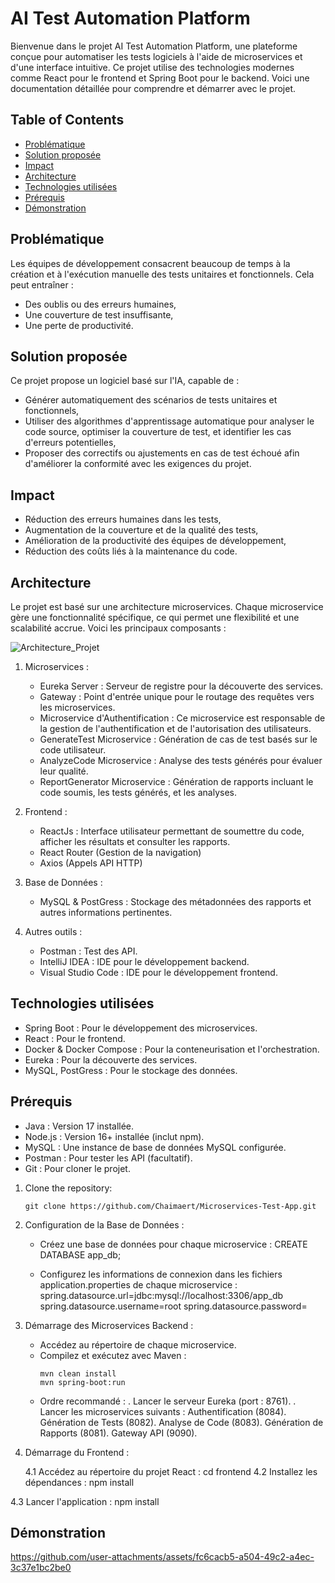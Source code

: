 # AI Test Automation Platform

Bienvenue dans le projet AI Test Automation Platform, une plateforme conçue pour automatiser les tests logiciels à l'aide de microservices et d'une interface intuitive. Ce projet utilise des technologies modernes comme React pour le frontend et Spring Boot pour le backend. Voici une documentation détaillée pour comprendre et démarrer avec le projet.

## Table of Contents
- [Problématique](#problématique)
- [Solution proposée ](#solution-proposée )
- [Impact](#impact)
- [Architecture](#architecture)
- [Technologies utilisées](#technologies-utilisées)
- [Prérequis](#prérequis)
- [Démonstration](#démonstration)
  
## Problématique

Les équipes de développement consacrent beaucoup de temps à la création et à l'exécution manuelle des tests unitaires et fonctionnels. Cela peut entraîner :

- Des oublis ou des erreurs humaines,
- Une couverture de test insuffisante,
- Une perte de productivité.

## Solution proposée 

Ce projet propose un logiciel basé sur l'IA, capable de :

- Générer automatiquement des scénarios de tests unitaires et fonctionnels,
- Utiliser des algorithmes d'apprentissage automatique pour analyser le code source, optimiser la couverture de test, et identifier les cas d'erreurs potentielles,
- Proposer des correctifs ou ajustements en cas de test échoué afin d'améliorer la conformité avec les exigences du projet.

## Impact 

- Réduction des erreurs humaines dans les tests,
- Augmentation de la couverture et de la qualité des tests,
- Amélioration de la productivité des équipes de développement,
- Réduction des coûts liés à la maintenance du code.

## Architecture

Le projet est basé sur une architecture microservices. Chaque microservice gère une fonctionnalité spécifique, ce qui permet une flexibilité et une scalabilité accrue. Voici les principaux composants :

![Architecture_Projet](https://github.com/user-attachments/assets/77848378-f5fd-4f14-85ac-5bec85e6d190)

 1. Microservices :
    - Eureka Server : Serveur de registre pour la découverte des services.
    - Gateway : Point d'entrée unique pour le routage des requêtes vers les microservices.
    - Microservice d'Authentification : Ce microservice est responsable de la gestion de l'authentification et de l'autorisation des utilisateurs.
    - GenerateTest Microservice : Génération de cas de test basés sur le code utilisateur.
    - AnalyzeCode Microservice : Analyse des tests générés pour évaluer leur qualité.
    - ReportGenerator Microservice : Génération de rapports incluant le code soumis, les tests générés, et les analyses. 

 2. Frontend :
    - ReactJs : Interface utilisateur permettant de soumettre du code, afficher les résultats et consulter les rapports.
    - React Router (Gestion de la navigation)
    - Axios (Appels API HTTP)

 3. Base de Données :
    - MySQL & PostGress : Stockage des métadonnées des rapports et autres informations pertinentes.

 4. Autres outils :
    - Postman : Test des API.
    - IntelliJ IDEA : IDE pour le développement backend.
    - Visual Studio Code : IDE pour le développement frontend. 

## Technologies utilisées

- Spring Boot : Pour le développement des microservices.
- React : Pour le frontend.
- Docker & Docker Compose : Pour la conteneurisation et l'orchestration.
- Eureka : Pour la découverte des services.
- MySQL, PostGress : Pour le stockage des données.

## Prérequis

- Java : Version 17 installée.
- Node.js : Version 16+ installée (inclut npm).
- MySQL : Une instance de base de données MySQL configurée.
- Postman : Pour tester les API (facultatif).
- Git : Pour cloner le projet.

1. Clone the repository:
   ```
   git clone https://github.com/Chaimaert/Microservices-Test-App.git

2. Configuration de la Base de Données :
   - Créez une base de données pour chaque microservice : 
         CREATE DATABASE app_db;

   - Configurez les informations de connexion dans les fichiers application.properties de chaque microservice :
         spring.datasource.url=jdbc:mysql://localhost:3306/app_db
         spring.datasource.username=root
         spring.datasource.password=<votre-mot-de-passe>
         
3. Démarrage des Microservices Backend :
   - Accédez au répertoire de chaque microservice.
   - Compilez et exécutez avec Maven :
     ```
     mvn clean install
     mvn spring-boot:run
     
   - Ordre recommandé :
      . Lancer le serveur Eureka (port : 8761).
      . Lancer les microservices suivants :
          Authentification (8084).
          Génération de Tests (8082).
          Analyse de Code (8083).
          Génération de Rapports (8081).
          Gateway API (9090).
   
4. Démarrage du Frontend :
   
   4.1 Accédez au répertoire du projet React :
        cd frontend
  4.2 Installez les dépendances :
        npm install
        
  4.3 Lancer l'application : 
        npm install
  
## Démonstration

https://github.com/user-attachments/assets/fc6cacb5-a504-49c2-a4ec-3c37e1bc2be0

